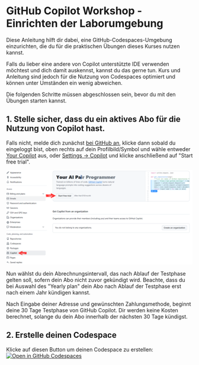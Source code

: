 # GitHub Copilot Workshop - Einrichten der Laborumgebung

Diese Anleitung hilft dir dabei, eine GitHub-Codespaces-Umgebung einzurichten, die du für die praktischen Übungen dieses Kurses nutzen kannst.

Falls du lieber eine andere von Copilot unterstützte IDE verwenden möchtest und dich damit auskennst, kannst du das gerne tun. Kurs und Anleitung sind jedoch für die Nutzung von Codespaces optimiert und können unter Umständen ein wenig abweichen.

Die folgenden Schritte müssen abgeschlossen sein, bevor du mit den Übungen starten kannst.

## 1. Stelle sicher, dass du ein aktives Abo für die Nutzung von Copilot hast.

Falls nicht, melde dich zunächst [bei GitHub an](https://github.com/github-copilot/signup), klicke dann sobald du eingeloggt bist, oben rechts auf dein Profilbild/Symbol und wähle entweder [Your Copilot](https://github.com/github-copilot/signup) aus, oder [Settings -> Copilot](https://github.com/github-copilot/signup) und klicke anschließend auf "Start free trial". 

![Copilot Abo einrichten](./images/copilot_01_signup.png?raw=true "Copilot Abo einrichten")

Nun wählst du dein Abrechnungsintervall, das nach Ablauf der Testphase gelten soll, sofern dein Abo nicht zuvor gekündigt wird. Beachte, dass du bei Auswahl des "Yearly plan" dein Abo nach Ablauf der Testphase erst nach einem Jahr kündigen kannst.

Nach Eingabe deiner Adresse und gewünschten Zahlungsmethode, beginnt deine 30 Tage Testphase von GitHub Copilot. 
Dir werden keine Kosten berechnet, solange du dein Abo innerhalb der nächsten 30 Tage kündigst.

## 2. Erstelle deinen Codespace

Klicke auf diesen Button um deinen Codespace zu erstellen:  
[![Open in GitHub Codespaces](https://github.com/codespaces/badge.svg)](https://codespaces.new/cqNikolaus/GitHub_Copilot_Workshop?quickstart=1)

